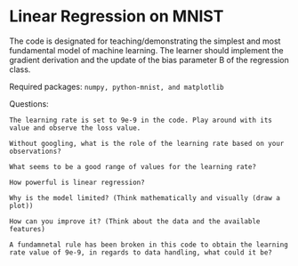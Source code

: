 # Linear Regression on MNIST

The code is designated for teaching/demonstrating the simplest and most fundamental model of machine learning. The learner should implement the gradient derivation and the update of the bias parameter B of the regression class.

Required packages:
``` numpy, python-mnist, and matplotlib ```

Questions:
```
The learning rate is set to 9e-9 in the code. Play around with its value and observe the loss value.

Without googling, what is the role of the learning rate based on your observations?

What seems to be a good range of values for the learning rate?

How powerful is linear regression?

Why is the model limited? (Think mathematically and visually (draw a plot))

How can you improve it? (Think about the data and the available features)

A fundamnetal rule has been broken in this code to obtain the learning rate value of 9e-9, in regards to data handling, what could it be?
```
